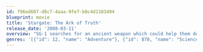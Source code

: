 ```yaml
---
id: f96ed607-d8c7-4aaa-9fe7-b0c4d1103494
blueprint: movie
title: 'Stargate: The Ark of Truth'
release_date: '2008-03-11'
overview: "SG-1 searches for an ancient weapon which could help them defeat the Ori, and discover it may be in the Ori's own home galaxy. As the Ori prepare to send ships through to the Milky Way to attack Earth, SG-1 travels to the Ori galaxy aboard the Odyssey. The International Oversight committee have their own plans and SG-1 finds themselves in a distant galaxy fighting two powerful enemies."
genres: '[{"id": 12, "name": "Adventure"}, {"id": 878, "name": "Science Fiction"}]'
---
```

